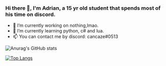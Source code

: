 ### Hi there 👋, I'm Adrian, a 15 yr old student that spends most of his time on discord.
- 🔭 I’m currently working on nothing,lmao.
- 🌱 I’m currently learning python, c# and lua.
-  📫 You can contact me by discord: cancaze#0513
 
 
  ![Anurag's GitHub stats](https://github-readme-stats.vercel.app/api?username=xCancazedd&show_icons=true&theme=midnight-purple)

  [![Top Langs](https://github-readme-stats.vercel.app/api/top-langs/?username=xCancazedd&layout=compact)](https://github.com/anuraghazra/github-readme-stats)
